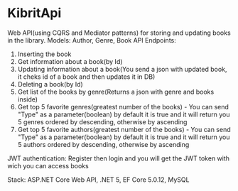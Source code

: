 # KibritApi
Web API(using CQRS and Mediator patterns) for storing and updating books in the library.
Models: Author, Genre, Book
API Endpoints: 
1. Inserting the book
2. Get information about a book(by Id)
3. Updating information about a book(You send a json with updated book, it cheks id of a book and then updates it in DB)
4. Deleting a book(by Id)
5. Get list of the books by genre(Returns a json with genre and books inside)
6. Get top 5 favorite genres(greatest number of the books) - You can send "Type" as a parameter(boolean) by default it is true and it will return you 5 genres ordered by descending, otherwise by ascending
7. Get top 5 favorite authors(greatest number of the books) - You can send "Type" as a parameter(boolean) by default it is true and it will return you 5 authors ordered by descending, otherwise by ascending

JWT authentication: Register then login and you will get the JWT token with wich you can access books

Stack: ASP.NET Core Web API, .NET 5, EF Core 5.0.12, MySQL
